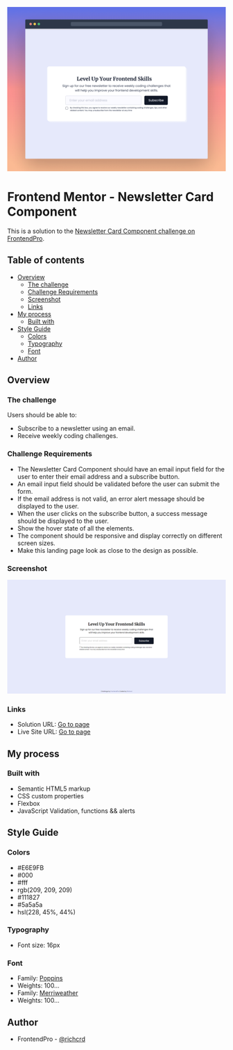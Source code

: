 ![Newsletter Card Component](./design/desktop-cover.png)

# Frontend Mentor - Newsletter Card Component

This is a solution to the [Newsletter Card Component challenge on FrontendPro](https://www.frontendpro.dev/frontend-coding-challenges/newsletter-card-component-Q3mJZ3AVwbEW4BEKYCKF).

## Table of contents

- [Overview](#overview)
  - [The challenge](#the-challenge)
  - [Challenge Requirements](#challenge-requirements)
  - [Screenshot](#screenshot)
  - [Links](#links)
- [My process](#my-process)
  - [Built with](#built-with)
- [Style Guide](#style-guide)
  - [Colors](#colors)
  - [Typography](#typography)
  - [Font](#font)
- [Author](#author)

## Overview

### The challenge

Users should be able to:
- Subscribe to a newsletter using an email.
- Receive weekly coding challenges.

### Challenge Requirements

- The Newsletter Card Component should have an email input field for the user to enter their email address and a subscribe button.
- An email input field should be validated before the user can submit the form.
- If the email address is not valid, an error alert message should be displayed to the user.
- When the user clicks on the subscribe button, a success message should be displayed to the user.
- Show the hover state of all the elements.
- The component should be responsive and display correctly on different screen sizes.
- Make this landing page look as close to the design as possible.

### Screenshot

![](./design/final-design.png)

### Links

- Solution URL: [Go to page](https://github.com/richcrd/newsletter_card.git)
- Live Site URL: [Go to page](https://richcrd.github.io/newsletter_card/)

## My process

### Built with

- Semantic HTML5 markup
- CSS custom properties
- Flexbox
- JavaScript Validation, functions && alerts

## Style Guide

### Colors

- #E6E9FB
- #000
- #fff
- rgb(209, 209, 209)
- #111827
- #5a5a5a
- hsl(228, 45%, 44%)

### Typography

- Font size: 16px

### Font

- Family: [Poppins](https://fonts.googleapis.com/css2?family=Poppins:ital,wght@0,100;0,200;0,300;0,400;0,500;0,600;0,700;0,800;0,900;1,100;1,200;1,300;1,400;1,500;1,600;1,700;1,800;1,900&display=swap)
- Weights: 100...
- Family: [Merriweather](https://fonts.googleapis.com/css2?family=Merriweather:ital,wght@0,300;0,400;0,700;0,900;1,300;1,400;1,700;1,900&display=swap)
- Weights: 100...

## Author

- FrontendPro - [@richcrd](https://www.frontendpro.dev/richcrd/my-solutions)

